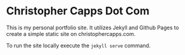 # Christopher Capps Dot Com

This is my personal portfolio site. It utilizes Jekyll and Github Pages to create a simple static site on christophercapps.com.

To run the site locally execute the `jekyll serve` command.